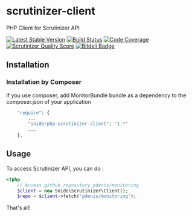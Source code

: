 scrutinizer-client
==================

PHP Client for Scrutinizer API

[![Latest Stable Version](https://poser.pugx.org/snide/php-scrutinizer-client/v/stable.png)](https://packagist.org/packages/snide/php-scrutinizer-client)
[![Build Status](https://travis-ci.org/pdenis/scrutinizer-client.png)](https://travis-ci.org/pdenis/scrutinizer-client)
[![Code Coverage](https://scrutinizer-ci.com/g/pdenis/scrutinizer-client/badges/coverage.png?s=42ec5b2add715a1a352199ef5a4b5d2fad8f94c7)](https://scrutinizer-ci.com/g/pdenis/scrutinizer-client/)
[![Scrutinizer Quality Score](https://scrutinizer-ci.com/g/pdenis/scrutinizer-client/badges/quality-score.png?s=1e78f6c9dc72ab19802410e4b9e84024fc051766)](https://scrutinizer-ci.com/g/pdenis/scrutinizer-client/)
[![Bitdeli Badge](https://d2weczhvl823v0.cloudfront.net/pdenis/scrutinizer-client/trend.png)](https://bitdeli.com/free "Bitdeli Badge")

## Installation

### Installation by Composer

If you use composer, add MonitorBundle bundle as a dependency to the composer.json of your application

```php
    "require": {
        ...
        "snide/php-scrutinizer-client": "1.*"
        ...
    },

```

## Usage

To access Scrutinizer API, you can do :

```php
<?php
    // Access github repository pdenis/monitoring
    $client = new Snide\Scrutinizer\Client();
    $repo = $client->fetch('pdenis/monitoring');
```

That's all!